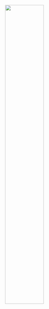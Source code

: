 <a href = "https://42tokyo.jp/"><img src="https://user-images.githubusercontent.com/58177127/100712597-5969a800-33f6-11eb-9457-36d02e734bf3.png" width="50%"></a>